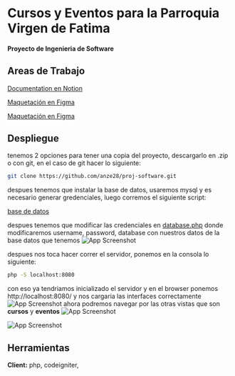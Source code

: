 
# Cursos y Eventos para la Parroquia Virgen de Fatima

#### Proyecto de Ingenieria de Software 




## Areas de Trabajo

[Documentation en Notion](https://marble-report-579.notion.site/Software-Engineering-Project-dbdd805d3e2e49be881f7b5cd577b2be)

[Maquetación en Figma](https://marble-report-579.notion.site/Software-Engineering-Project-dbdd805d3e2e49be881f7b5cd577b2be)

[Maquetación en Figma](https://drive.google.com/drive/folders/1Qw2ok0W8TQ_HxIB3ctaFgqLLPisa6p3Q?usp=sharing)




## Despliegue

tenemos 2 opciones para tener una copia del proyecto, descargarlo en .zip o con git, en el caso de git hacer lo siguiente: 

```bash
git clone https://github.com/anze28/proj-software.git 
```
despues tenemos que instalar la base de datos, usaremos mysql y es necesario generar gredenciales, luego corremos el siguiente script:

[base de datos]()

despues tenemos que modificar las credenciales en [database.php](https://github.com/anze28/proj-software/blob/main/application/config/database.php)
donde modificaremos username, password, database con nuestros datos de la base datos que tenemos 
![App Screenshot](https://via.placeholder.com/468x300?text=App+Screenshot+Here)

despues nos toca hacer correr el servidor, ponemos en la consola lo siguiente:
```bash
php -S localhost:8080 
```
con eso ya tendriamos inicializado el servidor y en el browser ponemos http://localhost:8080/ y nos cargaria las interfaces correctamente
![App Screenshot](https://via.placeholder.com/468x300?text=App+Screenshot+Here)
ahora podremos navegar por las otras vistas que son **cursos** y **eventos**
![App Screenshot](https://via.placeholder.com/468x300?text=App+Screenshot+Here)

![App Screenshot](https://via.placeholder.com/468x300?text=App+Screenshot+Here)
## Herramientas

**Client:** php, codeigniter, 
